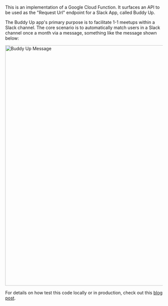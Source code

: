 This is an implementation of a Google Cloud Function. It surfaces an API to be used as the "Request Url" endpoint for a Slack App, called Buddy Up.

The Buddy Up app's primary purpose is to facilitate 1-1 meetups within a Slack channel. The core scenario is to automatically match users in a Slack channel once a month via a message, something like the message shown below:

<img width="768" alt="Buddy Up Message" src="https://github.com/alibad/buddy_up_google_cloud_function/assets/6937273/6571aa13-282f-4551-997b-b60fed1b8e65">

For details on how test this code locally or in production, check out this [blog post](https://medium.com/@alibadereddin/building-the-backend-for-a-slack-app-with-google-cloud-functions-bdb98c09497a).
